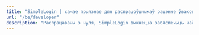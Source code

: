 ```yaml
---
title: "SimpleLogin | самае прыязнае для распрацоўшчыкаў рашэнне ўваходу ў сацыяльныя сеткі"
url: "/be/developer"
description: "Распрацаваны з нуля, SimpleLogin імкнецца забяспечыць найлепшы досвед для распрацоўшчыкаў."
---
```


